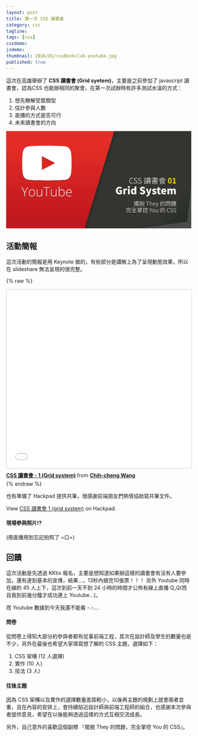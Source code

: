 ```yaml
---
layout: post
title: 第一次 CSS 讀書會
category: css
tagline:
tags: [css]
cssdemo:
jsdemo:
thumbnail: 2016/01/cssBookclub-youtube.jpg
published: true
---
```


這次在高雄舉辦了 **CSS 讀書會 (Grid syetem)**，主要是之前參加了 javascript 讀書會，認為CSS 也能辦相同的聚會，在第一次試辦時有許多測試水溫的方式：

1. 想先瞭解受眾類型
2. 估計參與人數
3. 直播的方式是否可行
4. 未來讀書會的方向

<!-- more -->

![](/images/2016/01/cssBookclub-youtube.jpg)

## 活動簡報

這次活動的簡報是用 Keynote 做的，有些部分是講解上為了呈現動態效果，所以在 slideshare 無法呈現的很完整。

{% raw %}
<iframe src="//www.slideshare.net/slideshow/embed_code/key/qHPPkRrrnbi27j" width="595" height="485" frameborder="0" marginwidth="0" marginheight="0" scrolling="no" style="border:1px solid #CCC; border-width:1px; margin-bottom:5px; max-width: 100%;" allowfullscreen> </iframe> <div style="margin-bottom:5px"> <strong> <a href="//www.slideshare.net/chihchengwang3/css-1-grid-system" title="CSS 讀書會 - 1 (Grid system)" target="_blank">CSS 讀書會 - 1 (Grid system)</a> </strong> from <strong><a href="//www.slideshare.net/chihchengwang3" target="_blank">Chih-cheng Wang</a></strong> </div>
{% endraw %}

也有準備了 Hackpad 提供共筆，很感謝前端朋友們熱情協助寫共筆文件。

<script src="https://csscollege.hackpad.com/pc9N0EN7IP7.js"></script><noscript><div>View <a href="https://csscollege.hackpad.com/pc9N0EN7IP7">CSS 讀書會 1 (grid system)</a> on Hackpad.</div></noscript>

#### 現場參與照片!?

(用直播用到忘記拍照了 =口=)

## 回饋

這次活動是先透過 KKtix 報名，主要是想知道如果辦這樣的讀書會有沒有人要參加，還有達到基本的宣傳，結果...，13秒內搶完10張票！！！
另外 Youtube 同時在線約 45 人上下，這次到前一天不到 24 小時的時間才公佈有線上直播 Q_Q(而且我到前幾分鐘才成功連上 Youtube...)。

而 Youtube 數據到今天我還不能看 -.-....

#### 問卷

從問卷上得知大部分的參與者都有從事前端工程，其次在設計師及學生的數量也是不少，另外在最後也希望大家填寫想了解的 CSS 主題，選擇如下：

1.  CSS 架構 (12 人選擇)
2. 實作 (10 人)
3. 技法 (3 人)


#### 往後主題

因為 CSS 架構以及實作的選擇數量差距較小，以後再主題的規劃上就會兩者並重，且在內容的安排上，會持續貼近設計師與前端工程師的組合，也感謝本次參與者提供意見，希望在以後能夠透過這樣的方式互相交流成長。

另外，自己意外的喜歡這個副標 『擺脫 They 的問題，完全掌控 You 的 CSS』。
